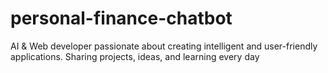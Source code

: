 # personal-finance-chatbot
AI &amp; Web developer passionate about creating intelligent and user-friendly applications. Sharing projects, ideas, and learning every day
